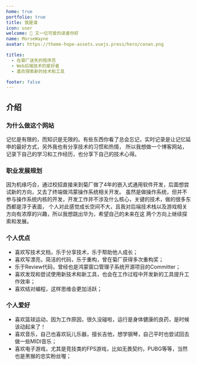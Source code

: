 ```yaml
---
home: true
portfolio: true
title: 我是谁
icon: user
welcome: 👋 又一位可爱的读者你好
name: MorseWayne
avatar: https://theme-hope-assets.vuejs.press/hero/conan.png

titles:
  - 在菊厂迷失的程序员
  - Web后端技术的爱好者
  - 喜欢探索新的技术和工具

footer: false
---
```


## 介绍

### 为什么做这个网站

记忆是有限的，而知识是无限的。有些东西你看了总会忘记，实时记录是让记忆延申的最好方式，另外我也有分享技术的习惯和热情，
所以我想做一个博客网站，记录下自己的学习和工作经历，也分享下自己的技术心得。

### 职业发展规划

因为机缘巧合，通过校招直接来到菊厂做了4年的嵌入式通用软件开发，后面想尝试新的方向，又去了终端做鸿蒙操作系统相关开发。
虽然是做操作系统，但并不参与操作系统内核的开发，开发工作并不涉及什么核心，关键的技术，做的很多东西都是浮于表面，
个人对此感觉成长空间不大，且我对后端技术栈以及游戏相关方向有浓厚的兴趣，所以我想跳出华为，希望自己的未来在这
两个方向上继续探索和发展。

### 个人优点

- 喜欢写技术文档，乐于分享技术，乐于帮助他人成长；
- 喜欢写漂亮，简洁的代码，乐于重构，曾在菊厂获得多次重构奖；
- 乐于Review代码，曾经也是鸿蒙窗口管理子系统开源项目的Committer；
- 喜欢发现和尝试使用新技术和新工具，也会在工作过程中开发新的工具提升工作效率；
- 喜欢结对编程，这样思维会更加活跃；

### 个人爱好

- 喜欢篮球运动，因为工作原因，很久没碰啦，运行是身体健康的良药，是时候该动起来了！
- 喜欢音乐，自己也喜欢玩儿乐器，擅长吉他，想学钢琴，自己平时也尝试回去做一些MIDI音乐；
- 喜欢电子游戏，尤其是竞技类的FPS游戏，比如无畏契约，PUBG等等，当然也是黑猴的忠实粉丝喔；
